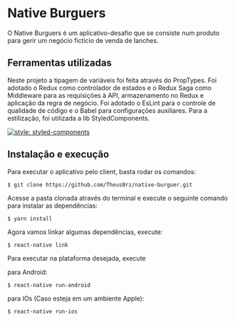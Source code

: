 # Native Burguers
  O Native Burguers é um aplicativo-desafio que se consiste num produto para gerir um negócio fictício de venda de lanches.

## Ferramentas utilizadas
  Neste projeto a tipagem de variáveis foi feita através do PropTypes. Foi adotado o Redux como controlador de estados e o Redux Saga como Middleware para as requisições à API, armazenamento no Redux e aplicação da regra de negócio. Foi adotado o EsLint para o controle de qualidade de código e o Babel para configurações auxiliares. Para a estilização, foi utilizada a lib StyledComponents.

[![style: styled-components](https://img.shields.io/badge/style-%F0%9F%92%85%20styled--components-orange.svg?colorB=daa357&colorA=db748e)](https://github.com/styled-components/styled-components)

## Instalação e execução
Para executar o aplicativo pelo client, basta rodar os comandos:

`
$ git clone https://github.com/TheusBrz/native-burguer.git
`

Acesse a pasta clonada através do terminal e execute o seguinte comando para instalar as dependências:

`
$ yarn install 
`

Agora vamos linkar algumas dependências, execute: 

`
$ react-native link
`

Para executar na plataforma desejada, execute

para Android:

`
$ react-native run-android
`

para IOs (Caso esteja em um ambiente Apple):

`
$ react-native run-ios 
`


